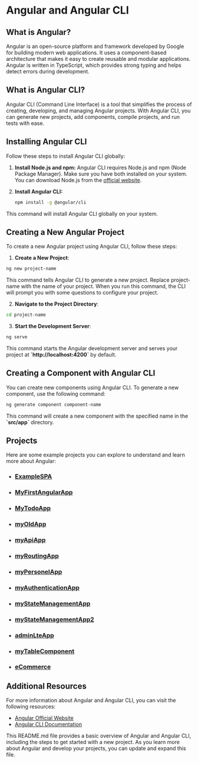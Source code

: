 # Angular and Angular CLI

## What is Angular?

Angular is an open-source platform and framework developed by Google for building modern web applications. It uses a component-based architecture that makes it easy to create reusable and modular applications. Angular is written in TypeScript, which provides strong typing and helps detect errors during development.

## What is Angular CLI?

Angular CLI (Command Line Interface) is a tool that simplifies the process of creating, developing, and managing Angular projects. With Angular CLI, you can generate new projects, add components, compile projects, and run tests with ease.

## Installing Angular CLI

Follow these steps to install Angular CLI globally:

1. **Install Node.js and npm:** Angular CLI requires Node.js and npm (Node Package Manager). Make sure you have both installed on your system. You can download Node.js from the [official website](https://nodejs.org/).

2. **Install Angular CLI:**
   ```bash
   npm install -g @angular/cli
   ```
This command will install Angular CLI globally on your system.

## Creating a New Angular Project

To create a new Angular project using Angular CLI, follow these steps:

1. **Create a New Project**:

```bash
ng new project-name
```
This command tells Angular CLI to generate a new project. Replace project-name with the name of your project. When you run this command, the CLI will prompt you with some questions to configure your project.

2. **Navigate to the Project Directory**:

```bash
cd project-name
```

3. **Start the Development Server**:

```bash
ng serve
```

This command starts the Angular development server and serves your project at **\`http://localhost:4200`** by default.

## Creating a Component with Angular CLI

You can create new components using Angular CLI. To generate a new component, use the following command:

```bash
ng generate component component-name
```

This command will create a new component with the specified name in the **\`src/app`** directory.

## Projects

Here are some example projects you can explore to understand and learn more about Angular:

- ### [ExampleSPA](https://github.com/mfurkanayhan/senior-dotnet-developer-roadmap/tree/main/07.Angular/ExampleSPA)

- ### [MyFirstAngularApp](https://github.com/mfurkanayhan/senior-dotnet-developer-roadmap/tree/main/07.Angular/MyFirstAngularApp)

- ### [MyTodoApp](https://github.com/mfurkanayhan/senior-dotnet-developer-roadmap/tree/main/07.Angular/MyTodoApp)

- ### [myOldApp](https://github.com/mfurkanayhan/senior-dotnet-developer-roadmap/tree/main/07.Angular/myOldApp)

- ### [myApiApp](https://github.com/mfurkanayhan/senior-dotnet-developer-roadmap/tree/main/07.Angular/myApiApp)

- ### [myRoutingApp](https://github.com/mfurkanayhan/senior-dotnet-developer-roadmap/tree/main/07.Angular/myRoutingApp)

- ### [myPersonelApp](https://github.com/mfurkanayhan/senior-dotnet-developer-roadmap/tree/main/07.Angular/myPersonelApp)

- ### [myAuthenticationApp](https://github.com/mfurkanayhan/senior-dotnet-developer-roadmap/tree/main/07.Angular/myAuthenticationApp)

- ### [myStateManagementApp](https://github.com/mfurkanayhan/senior-dotnet-developer-roadmap/tree/main/07.Angular/myStateManagementApp)

- ### [myStateManagementApp2](https://github.com/mfurkanayhan/senior-dotnet-developer-roadmap/tree/main/07.Angular/myStateManagementApp2)

- ### [adminLteApp](https://github.com/mfurkanayhan/senior-dotnet-developer-roadmap/tree/main/07.Angular/adminLteApp)

- ### [myTableComponent](https://github.com/mfurkanayhan/senior-dotnet-developer-roadmap/tree/main/07.Angular/myTableComponent)

- ### [eCommerce](https://github.com/mfurkanayhan/senior-dotnet-developer-roadmap/tree/main/07.Angular/eCommerce)

## Additional Resources
For more information about Angular and Angular CLI, you can visit the following resources:

- [Angular Official Website](https://angular.io/)
- [Angular CLI Documentation](https://angular.io/cli)

This README.md file provides a basic overview of Angular and Angular CLI, including the steps to get started with a new project. As you learn more about Angular and develop your projects, you can update and expand this file.